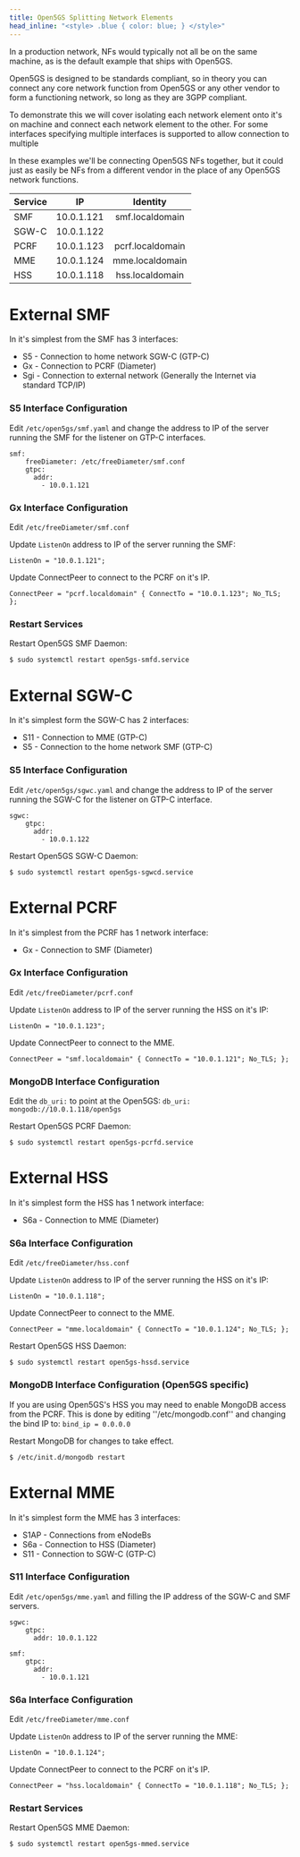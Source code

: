 ```yaml
---
title: Open5GS Splitting Network Elements
head_inline: "<style> .blue { color: blue; } </style>"
---
```


In a production network, NFs would typically not all be on the same machine, as is the default example that ships with Open5GS.

Open5GS is designed to be standards compliant, so in theory you can connect any core network function from Open5GS or any other vendor to form a functioning network, so long as they are 3GPP compliant. 

To demonstrate this we will cover isolating each network element onto it's on machine and connect each network element to the other. For some interfaces specifying multiple interfaces is supported to allow connection to multiple

In these examples we'll be connecting Open5GS NFs together, but it could just as easily be NFs from a different vendor in the place of any Open5GS network functions.

| Service        | IP           | Identity |
| ------------- |:-------------:|:-------------:|
| SMF  | 10.0.1.121 | smf.localdomain |
| SGW-C | 10.0.1.122 | |
| PCRF | 10.0.1.123 | pcrf.localdomain |
| MME | 10.0.1.124 | mme.localdomain |
| HSS | 10.0.1.118 | hss.localdomain |


# External SMF
In it's simplest from the SMF has 3 interfaces:
 * S5 - Connection to home network SGW-C (GTP-C)
 * Gx - Connection to PCRF (Diameter)
 * Sgi - Connection to external network (Generally the Internet via standard TCP/IP)
 
### S5 Interface Configuration
Edit ```/etc/open5gs/smf.yaml``` and change the address to IP of the server running the SMF for the listener on GTP-C interfaces.

```
smf:
    freeDiameter: /etc/freeDiameter/smf.conf
    gtpc: 
      addr:
        - 10.0.1.121
```




### Gx Interface Configuration
Edit ```/etc/freeDiameter/smf.conf```

Update ```ListenOn``` address to IP of the server running the SMF:

``` ListenOn = "10.0.1.121"; ``` 

Update ConnectPeer to connect to the PCRF on it's IP.

```ConnectPeer = "pcrf.localdomain" { ConnectTo = "10.0.1.123"; No_TLS; };```


### Restart Services
Restart Open5GS SMF Daemon:

``` $ sudo systemctl restart open5gs-smfd.service ```


# External SGW-C
In it's simplest form the SGW-C has 2 interfaces:
 * S11 - Connection to MME (GTP-C)
 * S5 - Connection to the home network SMF (GTP-C)

### S5 Interface Configuration
Edit ```/etc/open5gs/sgwc.yaml``` and change the address to IP of the server running the SGW-C for the listener on GTP-C interface.

```
sgwc:
    gtpc: 
      addr:
        - 10.0.1.122
```
 
 Restart Open5GS SGW-C Daemon:

``` $ sudo systemctl restart open5gs-sgwcd.service ```


# External PCRF
In it's simplest from the PCRF has 1 network interface:
 * Gx - Connection to SMF (Diameter)

### Gx Interface Configuration
Edit ```/etc/freeDiameter/pcrf.conf```

Update ```ListenOn``` address to IP of the server running the HSS on it's IP:

``` ListenOn = "10.0.1.123"; ``` 

Update ConnectPeer to connect to the MME.

```ConnectPeer = "smf.localdomain" { ConnectTo = "10.0.1.121"; No_TLS; };```

### MongoDB Interface Configuration
Edit the ```db_uri:``` to point at the Open5GS: ```db_uri: mongodb://10.0.1.118/open5gs``` 

Restart Open5GS PCRF Daemon:

``` $ sudo systemctl restart open5gs-pcrfd.service ```

# External HSS
In it's simplest form the HSS has 1 network interface:
 * S6a - Connection to MME (Diameter)

### S6a Interface Configuration
Edit ```/etc/freeDiameter/hss.conf```

Update ```ListenOn``` address to IP of the server running the HSS on it's IP:

``` ListenOn = "10.0.1.118"; ``` 

Update ConnectPeer to connect to the MME.

```ConnectPeer = "mme.localdomain" { ConnectTo = "10.0.1.124"; No_TLS; };```

Restart Open5GS HSS Daemon:

``` $ sudo systemctl restart open5gs-hssd.service ```

### MongoDB Interface Configuration (Open5GS specific)
If you are using Open5GS's HSS you may need to enable MongoDB access from the PCRF. This is done by editing ''/etc/mongodb.conf'' and changing the bind IP to:
``` bind_ip = 0.0.0.0 ```

Restart MongoDB for changes to take effect.

``` $ /etc/init.d/mongodb restart ```

# External MME
In it's simplest form the MME has 3 interfaces:
 * S1AP - Connections from eNodeBs
 * S6a - Connection to HSS (Diameter)
 * S11 - Connection to SGW-C (GTP-C)
 
### S11 Interface Configuration
Edit ```/etc/open5gs/mme.yaml``` and filling the IP address of the SGW-C and SMF servers.
```
sgwc:
    gtpc:
      addr: 10.0.1.122

smf:
    gtpc:
      addr:
        - 10.0.1.121
```

### S6a Interface Configuration
Edit ```/etc/freeDiameter/mme.conf```

Update ```ListenOn``` address to IP of the server running the MME:

``` ListenOn = "10.0.1.124"; ``` 

Update ConnectPeer to connect to the PCRF on it's IP.

```ConnectPeer = "hss.localdomain" { ConnectTo = "10.0.1.118"; No_TLS; };```


### Restart Services
Restart Open5GS MME Daemon:

``` $ sudo systemctl restart open5gs-mmed.service ```
 
